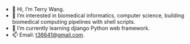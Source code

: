 - 👋 Hi, I’m Terry Wang.
- 👀 I’m interested in biomedical informatics, computer science, building biomedical computing pipelines with shell scripts.
- 🌱 I’m currently learning djiango Python web framework.
- 📫 Email: t36641@gmail.com.

<!---
wangterry88/wangterry88 is a ✨ special ✨ repository because its `README.md` (this file) appears on your GitHub profile.
You can click the Preview link to take a look at your changes.
--->
